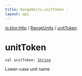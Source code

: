 ```yaml
---
title: RangeUnits.unitToken - 
layout: api
---
```


<div class='api-docs-breadcrumbs'><a href="../index.html">io.ktor.http</a> / <a href="index.html">RangeUnits</a> / <a href="./unit-token.html">unitToken</a></div>

# unitToken

<div class="signature"><code><span class="keyword">val </span><span class="identifier">unitToken</span><span class="symbol">: </span><a href="https://kotlinlang.org/api/latest/jvm/stdlib/kotlin/-string/index.html"><span class="identifier">String</span></a></code></div>

Lower-case unit name

